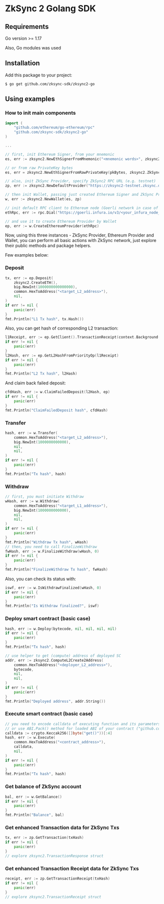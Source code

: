 ZkSync 2 Golang SDK
===


## Requirements

Go version >= 1.17

Also, Go modules was used

## Installation

Add this package to your project: 

```shell
$ go get github.com/zksync-sdk/zksync2-go
```

## Using examples

### How to init main components

```go
import (
    "github.com/ethereum/go-ethereum/rpc"
    "github.com/zksync-sdk/zksync2-go"
)

...

// first, init Ethereum Signer, from your mnemonic
es, err := zksync2.NewEthSignerFromMnemonic("<mnemonic words>", zksync2.ZkSyncChainIdMainnet)

// or from raw PrivateKey bytes
es, err = zksync2.NewEthSignerFromRawPrivateKey(pkBytes, zksync2.ZkSyncChainIdMainnet)

// also, init ZkSync Provider, specify ZkSync2 RPC URL (e.g. testnet)
zp, err := zksync2.NewDefaultProvider("https://zksync2-testnet.zksync.dev")

// then init Wallet, passing just created Ethereum Signer and ZkSync Provider   
w, err := zksync2.NewWallet(es, zp)

// init default RPC client to Ethereum node (Goerli network in case of ZkSync2 testnet)
ethRpc, err := rpc.Dial("https://goerli.infura.io/v3/<your_infura_node_id>")

// and use it to create Ethereum Provider by Wallet 
ep, err := w.CreateEthereumProvider(ethRpc)
```

Now, using this three instances - ZkSync Provider, Ethereum Provider and Wallet, 
you can perform all basic actions with ZkSync network, just explore their public methods and package helpers.

Few examples below:

### Deposit
```go
tx, err := ep.Deposit(
    zksync2.CreateETH(),
    big.NewInt(1000000000000000), 
    common.HexToAddress("<target_L2_address>"), 
    nil,
)
if err != nil {
    panic(err)
}
fmt.Println("L1 Tx hash", tx.Hash())
```
Also, you can get hash of corresponding L2 transaction:
```go
l1Receipt, err := ep.GetClient().TransactionReceipt(context.Background(), l1Hash)
if err != nil {
    panic(err)
}
l2Hash, err := ep.GetL2HashFromPriorityOp(l1Receipt)
if err != nil {
    panic(err)
}
fmt.Println("L2 Tx hash", l2Hash)
```
And claim back failed deposit:
```go
cfdHash, err := w.ClaimFailedDeposit(l2Hash, ep)
if err != nil {
    panic(err)
}
fmt.Println("ClaimFailedDeposit hash", cfdHash)
```

### Transfer
```go
hash, err := w.Transfer(
    common.HexToAddress("<target_L2_address>"), 
    big.NewInt(1000000000000),
    nil, 
    nil,
)
if err != nil {
    panic(err)
}
fmt.Println("Tx hash", hash)
```

### Withdraw
```go
// first, you must initiate Withdraw 
wHash, err := w.Withdraw(
    common.HexToAddress("<target_L1_address>"), 
    big.NewInt(1000000000000), 
    nil, 
    nil,
)
if err != nil {
    panic(err)
}
fmt.Println("Withdraw Tx hash", wHash)
// then, you need to call FinalizeWithdraw 
fwHash, err := w.FinalizeWithdraw(wHash, 0)
if err != nil {
    panic(err)
}
fmt.Println("FinalizeWithdraw Tx hash", fwHash)
```
Also, you can check its status with:
```go
iswf, err := w.IsWithdrawFinalized(wHash, 0)
if err != nil {
    panic(err)
}
fmt.Println("Is Withdraw finalized?", iswf)
```

### Deploy smart contract (basic case)
```go
hash, err := w.Deploy(bytecode, nil, nil, nil, nil)
if err != nil {
    panic(err)
}
fmt.Println("Tx hash", hash)

// use helper to get (compute) address of deployed SC
addr, err := zksync2.ComputeL2Create2Address(
	common.HexToAddress("<deployer_L2_address>"), 
	bytecode, 
	nil, 
	nil,
)
if err != nil {
    panic(err)
}
fmt.Println("Deployed address", addr.String())
```

### Execute smart contract (basic case)
```go
// you need to encode calldata of executing function and its parameters
// or use ABI.Pack() method for loaded ABI of your contract ("github.com/ethereum/go-ethereum/accounts/abi")
calldata := crypto.Keccak256([]byte("get()"))[:4]
hash, err := w.Execute(
    common.HexToAddress("<contract_address>"),
    calldata,
    nil,
)
if err != nil {
    panic(err)
}
fmt.Println("Tx hash", hash)
```

### Get balance of ZkSync account
```go
bal, err := w.GetBalance()
if err != nil {
    panic(err)
}
fmt.Println("Balance", bal)
```

### Get enhanced Transaction data for ZkSync Txs
```go
tx, err := zp.GetTransaction(txHash)
if err != nil {
    panic(err)
}
// explore zksync2.TransactionResponse struct
```

### Get enhanced Transaction Receipt data for ZkSync Txs
```go
receipt, err := zp.GetTransactionReceipt(txHash)
if err != nil {
    panic(err)
}
// explore zksync2.TransactionReceipt struct
```
